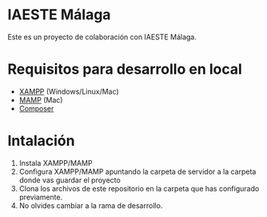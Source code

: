 # IAESTE Málaga

Este es un proyecto de colaboración con IAESTE Málaga.

# Requisitos para desarrollo en local

* [XAMPP](https://www.apachefriends.org/download.html) (Windows/Linux/Mac)
* [MAMP](http://www.mamp.info/en/downloads/) (Mac)
* [Composer](https://getcomposer.org/download/)

# Intalación
1. Instala XAMPP/MAMP
2. Configura XAMPP/MAMP apuntando la carpeta de servidor a la carpeta donde vas guardar el proyecto
3. Clona los archivos de este repositorio en la carpeta que has configurado previamente.
4. No olvides cambiar a la rama de desarrollo.
